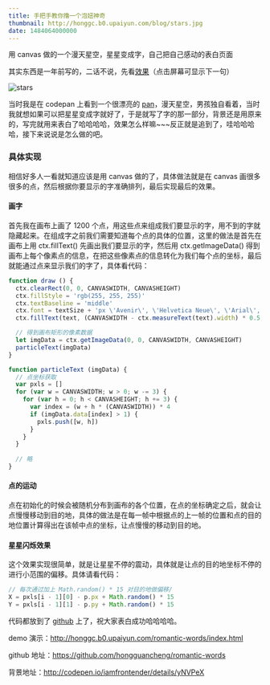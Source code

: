 ```yaml
---
title: 手把手教你撸一个泡妞神奇
thumbnail: http://honggc.b0.upaiyun.com/blog/stars.jpg
date: 1484064000000
---
```


用 canvas 做的一个漫天星空，星星变成字，自己把自己感动的表白页面

其实东西是一年前写的，二话不说，先看[效果](http://honggc.b0.upaiyun.com/romantic-words/index.html)（点击屏幕可显示下一句）

![stars](http://honggc.b0.upaiyun.com/blog/starsss.gif)

当时我是在 codepan 上看到一个很漂亮的 [pan](http://codepen.io/iamfrontender/details/yNVPeX)，漫天星空，男孩独自看着，当时我就想如果可以把星星变成字就好了，于是就写了字的那一部分，背景还是用原来的，写完就用来表白了哈哈哈哈，效果怎么样嘛~~~反正就是追到了，哇哈哈哈哈，接下来说说是怎么做的吧。

### 具体实现

相信好多人一看就知道应该是用 canvas 做的了，具体做法就是在 canvas 画很多很多的点，然后根据你要显示的字准确排列，最后实现最后的效果。

#### 画字

首先我在画布上画了 1200 个点，用这些点来组成我们要显示的字，用不到的字就隐藏起来。在组成字之前我们需要知道每个点的具体的位置，这里的做法是首先在画布上用 ctx.fillText() 先画出我们要显示的字，然后用 ctx.getImageData() 得到画布上每个像素点的信息，在把这些像素点的信息转化为我们每个点的坐标，最后就能通过点来显示我们的字了，具体看代码：

```javascript
function draw () {
  ctx.clearRect(0, 0, CANVASWIDTH, CANVASHEIGHT)
  ctx.fillStyle = 'rgb(255, 255, 255)'
  ctx.textBaseline = 'middle'
  ctx.font = textSize + 'px \'Avenir\', \'Helvetica Neue\', \'Arial\', \'sans-serif\''
  ctx.fillText(text, (CANVASWIDTH - ctx.measureText(text).width) * 0.5, CANVASHEIGHT * 0.5)

  // 得到画布矩形的像素数据
  let imgData = ctx.getImageData(0, 0, CANVASWIDTH, CANVASHEIGHT)
  particleText(imgData)
}

function particleText (imgData) {
  // 点坐标获取
  var pxls = []
  for (var w = CANVASWIDTH; w > 0; w -= 3) {
    for (var h = 0; h < CANVASHEIGHT; h += 3) {
      var index = (w + h * (CANVASWIDTH)) * 4
      if (imgData.data[index] > 1) {
        pxls.push([w, h])
      }
    }
  }
  
  // 略
}
```

#### 点的运动

点在初始化的时候会被随机分布到画布的各个位置，在点的坐标确定之后，就会让点慢慢移动到目的地，具体的做法是在每一帧中根据点的上一帧的位置和点的目的地位置计算得出在该帧中点的坐标，让点慢慢的移动到目的地。

#### 星星闪烁效果

这个效果实现很简单，就是让星星不停的震动，具体就是让点的目的地坐标不停的进行小范围的偏移。具体请看代码：

```javascript
// 每次通过加上 Math.random() * 15 对目的地做偏移/
X = pxls[i - 1][0] - p.px + Math.random() * 15
Y = pxls[i - 1][1] - p.py + Math.random() * 15
```

代码都放到了 [github](https://github.com/hongguancheng/romantic-words) 上了，祝大家表白成功哈哈哈哈。

demo 演示：http://honggc.b0.upaiyun.com/romantic-words/index.html

github 地址：https://github.com/hongguancheng/romantic-words

背景地址：http://codepen.io/iamfrontender/details/yNVPeX